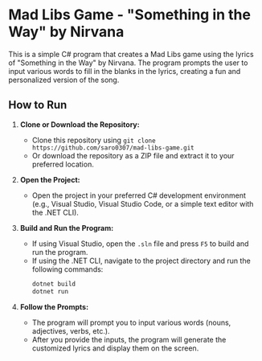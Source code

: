 # Mad Libs Game - "Something in the Way" by Nirvana

This is a simple C# program that creates a Mad Libs game using the lyrics of "Something in the Way" by Nirvana. The program prompts the user to input various words to fill in the blanks in the lyrics, creating a fun and personalized version of the song.

## How to Run

1. **Clone or Download the Repository:**
   - Clone this repository using `git clone https://github.com/saro0307/mad-libs-game.git`
   - Or download the repository as a ZIP file and extract it to your preferred location.

2. **Open the Project:**
   - Open the project in your preferred C# development environment (e.g., Visual Studio, Visual Studio Code, or a simple text editor with the .NET CLI).

3. **Build and Run the Program:**
   - If using Visual Studio, open the `.sln` file and press `F5` to build and run the program.
   - If using the .NET CLI, navigate to the project directory and run the following commands:
     ```sh
     dotnet build
     dotnet run
     ```

4. **Follow the Prompts:**
   - The program will prompt you to input various words (nouns, adjectives, verbs, etc.).
   - After you provide the inputs, the program will generate the customized lyrics and display them on the screen.
